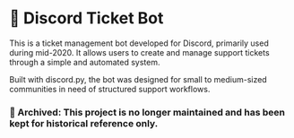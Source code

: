 # 🎫 Discord Ticket Bot
This is a ticket management bot developed for Discord, primarily used during mid-2020.
It allows users to create and manage support tickets through a simple and automated system.

Built with discord.py, the bot was designed for small to medium-sized communities in need of structured support workflows.

### 📁 Archived: This project is no longer maintained and has been kept for historical reference only.

